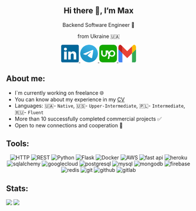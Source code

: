 <div id="header" align="center">
    <h2>Hi there 👋, I’m Max</h2>
    <p>Backend Software Engineer 🤖</p>
    <p>from Ukraine 🇺🇦</p>
</div>
<div id="social" align="center">
    <a href="https://www.linkedin.com/in/maksym-mishak-8012a128b/">
        <img src="./logo/Socials.svg" alt="LinkedIn" width="48" height="48">
    </a>
    <a href="https://t.me/explosive_band">
        <img src="./logo/Socials(1).svg" alt="Telegram" width="48" height="48">
    </a>
    <a href="https://www.upwork.com/freelancers/~01ad05b16fc311ce76?mp_source=share">
        <img src="./logo/upwork-roundedsquare-1 2.svg" alt="Upwork" width="48" height="48">
    </a>
    <a href="mailto:mishakmaksym@gmail.com">
        <img src="./logo/Group.svg" alt="Gmail" width="48" height="48">
    </a>
</div>

<h2><b>About me:</b></h2>

- I`m currently working on freelance 🌐
- You can know about my experience in my [CV](./resume/resume-eng.pdf)
- Languages: 🇺🇦- `Native`, 🇺🇸- `Upper-Intermediate`, 🇵🇱- `Intermediate`, 🇷🇺- `Fluent`
- More than 10 successfully completed commercial projects ✅
- Open to new connections and cooperation 👥

<h2><b>Tools: </b></h2>
<div id="tools" align="center">
	<img width="48" src="https://user-images.githubusercontent.com/25181517/192107854-765620d7-f909-4953-a6da-36e1ef69eea6.png" alt="HTTP" title="HTTP"/>
	<img width="48" src="https://user-images.githubusercontent.com/25181517/192107858-fe19f043-c502-4009-8c47-476fc89718ad.png" alt="REST" title="REST"/>
	<img width="48" src="https://user-images.githubusercontent.com/25181517/183423507-c056a6f9-1ba8-4312-a350-19bcbc5a8697.png" alt="Python" title="Python"/>
	<img width="48" src="https://user-images.githubusercontent.com/25181517/183423775-2276e25d-d43d-4e58-890b-edbc88e915f7.png" alt="Flask" title="Flask"/>
	<img width="48" src="https://user-images.githubusercontent.com/25181517/117207330-263ba280-adf4-11eb-9b97-0ac5b40bc3be.png" alt="Docker" title="Docker"/>
	<img width="48" src="https://user-images.githubusercontent.com/25181517/183896132-54262f2e-6d98-41e3-8888-e40ab5a17326.png" alt="AWS" title="AWS"/>
    <img width="48" src="https://cdn.jsdelivr.net/gh/devicons/devicon@latest/icons/fastapi/fastapi-original.svg" alt="fast api" title="fast api"/>
    <img width="48" src="https://cdn.jsdelivr.net/gh/devicons/devicon@latest/icons/heroku/heroku-original.svg" alt="heroku" title="heroku"/>
    <img width="48" src="https://cdn.jsdelivr.net/gh/devicons/devicon@latest/icons/sqlalchemy/sqlalchemy-original-wordmark.svg" alt="sqlalchemy" title="sqlalchemy"/>
    <img width="48" src="https://cdn.jsdelivr.net/gh/devicons/devicon@latest/icons/googlecloud/googlecloud-original.svg" alt="googlecloud" title="googlecloud"/>
    <img width="48" src="https://cdn.jsdelivr.net/gh/devicons/devicon@latest/icons/postgresql/postgresql-original-wordmark.svg" alt="postgresql" title="postgresql"/>
    <img width="48" src="https://cdn.jsdelivr.net/gh/devicons/devicon@latest/icons/mysql/mysql-original-wordmark.svg" alt="mysql" title="mysql"/>
    <img width="48" src="https://cdn.jsdelivr.net/gh/devicons/devicon@latest/icons/mongodb/mongodb-original-wordmark.svg" alt="mongodb" title="mongodb"/>
    <img width="48" src="https://cdn.jsdelivr.net/gh/devicons/devicon@latest/icons/firebase/firebase-original-wordmark.svg" alt="firebase" title="firebase"/>
    <img width="48" src="https://cdn.jsdelivr.net/gh/devicons/devicon@latest/icons/redis/redis-original-wordmark.svg" alt="redis" title="redis"/>
    <img width="48" src="https://cdn.jsdelivr.net/gh/devicons/devicon@latest/icons/git/git-original-wordmark.svg" alt="git" title="git"/>
    <img width="48" src="https://cdn.jsdelivr.net/gh/devicons/devicon@latest/icons/github/github-original-wordmark.svg" alt="github" title="github"/>
    <img width="48" src="https://cdn.jsdelivr.net/gh/devicons/devicon@latest/icons/gitlab/gitlab-original-wordmark.svg" alt="gitlab" title="gitlab"/>
          
</div>

<h2><b>Stats: </b></h2>

![](http://github-profile-summary-cards.vercel.app/api/cards/profile-details?username=Expband&theme=apprentice) 
![](http://github-profile-summary-cards.vercel.app/api/cards/most-commit-language?username=Expband&theme=apprentice) 
<!--
**Expband/Expband** is a ✨ _special_ ✨ repository because its `README.md` (this file) appears on your GitHub profile.

Here are some ideas to get you started:

- 🔭 I’m currently working on ...
- 🌱 I’m currently learning ...
- 👯 I’m looking to collaborate on ...
- 🤔 I’m looking for help with ...
- 💬 Ask me about ...
- 📫 How to reach me: ...
- 😄 Pronouns: ...
- ⚡ Fun fact: ...
-->
